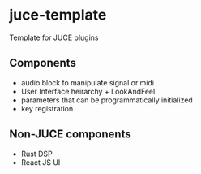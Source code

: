 # juce-template
Template for JUCE plugins

## Components
- audio block to manipulate signal or midi
- User Interface heirarchy + LookAndFeel
- parameters that can be programmatically initialized
- key registration

## Non-JUCE components
- Rust DSP
- React JS UI
